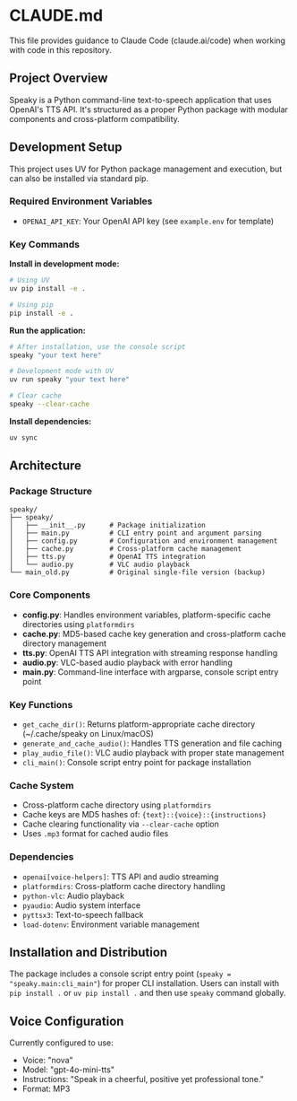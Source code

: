 # CLAUDE.md

This file provides guidance to Claude Code (claude.ai/code) when working with code in this repository.

## Project Overview

Speaky is a Python command-line text-to-speech application that uses OpenAI's TTS API. It's structured as a proper Python package with modular components and cross-platform compatibility.

## Development Setup

This project uses UV for Python package management and execution, but can also be installed via standard pip.

### Required Environment Variables
- `OPENAI_API_KEY`: Your OpenAI API key (see `example.env` for template)

### Key Commands

**Install in development mode:**
```bash
# Using UV
uv pip install -e .

# Using pip
pip install -e .
```

**Run the application:**
```bash
# After installation, use the console script
speaky "your text here"

# Development mode with UV
uv run speaky "your text here"

# Clear cache
speaky --clear-cache
```

**Install dependencies:**
```bash
uv sync
```

## Architecture

### Package Structure
```
speaky/
├── speaky/
│   ├── __init__.py      # Package initialization
│   ├── main.py          # CLI entry point and argument parsing
│   ├── config.py        # Configuration and environment management
│   ├── cache.py         # Cross-platform cache management
│   ├── tts.py           # OpenAI TTS integration
│   └── audio.py         # VLC audio playback
└── main_old.py          # Original single-file version (backup)
```

### Core Components

- **config.py**: Handles environment variables, platform-specific cache directories using `platformdirs`
- **cache.py**: MD5-based cache key generation and cross-platform cache directory management
- **tts.py**: OpenAI TTS API integration with streaming response handling
- **audio.py**: VLC-based audio playback with error handling
- **main.py**: Command-line interface with argparse, console script entry point

### Key Functions

- `get_cache_dir()`: Returns platform-appropriate cache directory (~/.cache/speaky on Linux/macOS)
- `generate_and_cache_audio()`: Handles TTS generation and file caching
- `play_audio_file()`: VLC audio playback with proper state management
- `cli_main()`: Console script entry point for package installation

### Cache System

- Cross-platform cache directory using `platformdirs`
- Cache keys are MD5 hashes of: `{text}::{voice}::{instructions}`
- Cache clearing functionality via `--clear-cache` option
- Uses `.mp3` format for cached audio files

### Dependencies

- `openai[voice-helpers]`: TTS API and audio streaming
- `platformdirs`: Cross-platform cache directory handling
- `python-vlc`: Audio playback
- `pyaudio`: Audio system interface
- `pyttsx3`: Text-to-speech fallback
- `load-dotenv`: Environment variable management

## Installation and Distribution

The package includes a console script entry point (`speaky = "speaky.main:cli_main"`) for proper CLI installation. Users can install with `pip install .` or `uv pip install .` and then use `speaky` command globally.

## Voice Configuration

Currently configured to use:
- Voice: "nova"
- Model: "gpt-4o-mini-tts" 
- Instructions: "Speak in a cheerful, positive yet professional tone."
- Format: MP3